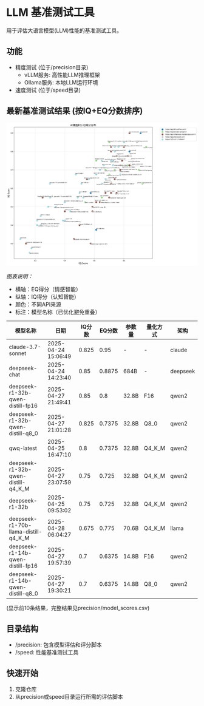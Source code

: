 # LLM 基准测试工具

用于评估大语言模型(LLM)性能的基准测试工具。

## 功能
- 精度测试 (位于/precision目录)
  - vLLM服务: 高性能LLM推理框架
  - Ollama服务: 本地LLM运行环境
- 速度测试 (位于/speed目录)

## 最新基准测试结果 (按IQ+EQ分数排序)

![模型EQ-IQ得分分布](precision/model_scores_plot.png)

*图表说明：*
- 横轴：EQ得分（情感智能）
- 纵轴：IQ得分（认知智能） 
- 颜色：不同API来源
- 标注：模型名称（已优化避免重叠）

| 模型名称 | 日期 | IQ分数 | EQ分数 | 参数量 | 量化方式 | 架构 |
|------------|------|---------|---------|------------|-------------|-------------|
| claude-3.7-sonnet | 2025-04-24 15:06:49 | 0.825 | 0.95 | - | - | claude |
| deepseek-chat | 2025-04-24 14:23:40 | 0.85 | 0.8875 | 684B | - | deepseek |
| deepseek-r1-32b-qwen-distill-fp16 | 2025-04-27 21:49:41 | 0.85 | 0.8 | 32.8B | F16 | qwen2 |
| deepseek-r1-32b-qwen-distill-q8_0 | 2025-04-27 21:01:28 | 0.825 | 0.7375 | 32.8B | Q8_0 | qwen2 |
| qwq-latest | 2025-04-25 16:47:10 | 0.8 | 0.7375 | 32.8B | Q4_K_M | qwen2 |
| deepseek-r1-32b-qwen-distill-q4_K_M | 2025-04-27 23:07:59 | 0.75 | 0.725 | 32.8B | Q4_K_M | qwen2 |
| deepseek-r1-32b | 2025-04-25 09:53:02 | 0.75 | 0.725 | 32.8B | Q4_K_M | qwen2 |
| deepseek-r1-70b-llama-distill-q4_K_M | 2025-04-28 06:04:27 | 0.675 | 0.775 | 70.6B | Q4_K_M | llama |
| deepseek-r1-14b-qwen-distill-fp16 | 2025-04-27 19:57:39 | 0.7 | 0.6375 | 14.8B | F16 | qwen2 |
| deepseek-r1-14b-qwen-distill-q8_0 | 2025-04-27 19:30:21 | 0.7 | 0.6375 | 14.8B | Q8_0 | qwen2 |

(显示前10条结果，完整结果见precision/model_scores.csv)

## 目录结构
- /precision: 包含模型评估和评分脚本
- /speed: 性能基准测试工具

## 快速开始
1. 克隆仓库
2. 从precision或speed目录运行所需的评估脚本
